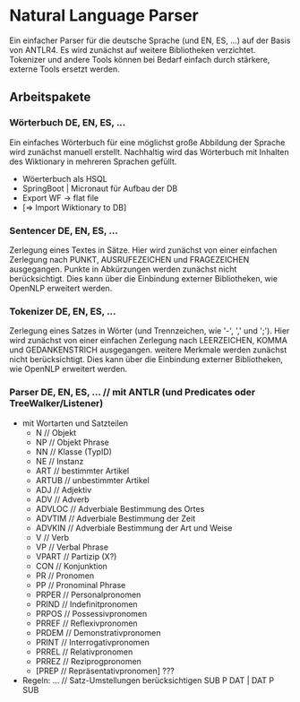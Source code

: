 # Natural Language Parser

Ein einfacher Parser für die deutsche Sprache (und EN, ES, ...) auf der Basis von ANTLR4. Es wird zunächst auf weitere Bibliotheken verzichtet. Tokenizer und andere Tools können bei Bedarf einfach durch stärkere, externe Tools ersetzt werden.

## Arbeitspakete

### Wörterbuch DE, EN, ES, ...
Ein einfaches Wörterbuch für eine möglichst große Abbildung der Sprache wird zunächst manuell erstellt. Nachhaltig wird das Wörterbuch mit Inhalten des Wiktionary in mehreren Sprachen gefüllt.
* Wöerterbuch als HSQL
* SpringBoot | Micronaut für Aufbau der DB
* Export WF -> flat file
* [=> Import Wiktionary to DB]

### Sentencer DE, EN, ES, ...
Zerlegung eines Textes in Sätze. Hier wird zunächst von einer einfachen Zerlegung nach PUNKT, AUSRUFEZEICHEN und FRAGEZEICHEN ausgegangen. Punkte in Abkürzungen werden zunächst nicht berücksichtigt. Dies kann über die Einbindung externer Bibliotheken, wie OpenNLP erweitert werden.

### Tokenizer DE, EN, ES, ...
Zerlegung eines Satzes in Wörter (und Trennzeichen, wie '-', ',' und ';'). Hier wird zunächst von einer einfachen Zerlegung nach LEERZEICHEN, KOMMA und GEDANKENSTRICH ausgegangen. weitere Merkmale werden zunächst nicht berücksichtigt. Dies kann über die Einbindung externer Bibliotheken, wie OpenNLP erweitert werden.

### Parser DE, EN, ES, ... // mit ANTLR (und Predicates oder TreeWalker/Listener)
* mit Wortarten und Satzteilen
  * N // Objekt
  * NP // Objekt Phrase
  * NN // Klasse (TypID)
  * NE // Instanz
  * ART // bestimmter Artikel
  * ARTUB // unbestimmter Artikel
  * ADJ // Adjektiv
  * ADV // Adverb
  * ADVLOC // Adverbiale Bestimmung des Ortes
  * ADVTIM // Adverbiale Bestimmung der Zeit
  * ADVKIN // Adverbiale Bestimmung der Art und Weise
  * V // Verb
  * VP // Verbal Phrase
  * VPART //  Partizip (X?)
  * CON // Konjunktion
  * PR // Pronomen
  * PP // Pronominal Phrase
  * PRPER // Personalpronomen
  * PRIND // Indefinitpronomen
  * PRPOS // Possessivpronomen
  * PRREF // Reflexivpronomen
  * PRDEM // Demonstrativpronomen
  * PRINT // Interrogativpronomen
  * PRREL // Relativpronomen
  * PRREZ // Reziprogpronomen
  * [PREP // Repräsentativpronomen] ???
* Regeln: ... // Satz-Umstellungen berücksichtigen SUB P DAT | DAT P SUB
